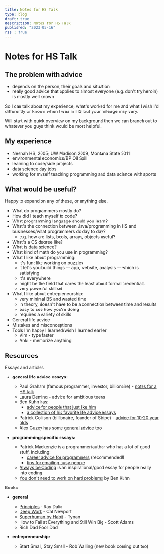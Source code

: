 ```yaml
---
title: Notes for HS Talk
type: blog
draft: true
description: Notes for HS Talk
published: "2023-05-16"
rss : true
---
```


# Notes for HS Talk

## The problem with advice
- depends on the person, their goals and situation
- really good advice that applies to almost everyone (e.g. don't try heroin) is
  mostly well known 

So I can talk about my experience, what's worked for me and what I wish I'd
differently or known when I was in HS, but your mileage may vary.

Will start with quick overview on my background then we can branch out to
whatever you guys think would be most helpful.

## My experience
- Neenah HS, 2005; UW Madison 2009, Montana State 2011
- environmental economics/BP Oil Spill
- learning to code/side projects
- data science day jobs
- working for myself teaching programming and data science with sports

## What would be useful?

Happy to expand on any of these, or anything else.

- What do programmers mostly do?
- How did I teach myself to code?
- What programming language should you learn?
- What's the connection between Java/programming in HS and businesses/what
  programmers do day to day?
  - e.g. how are lists, bools, arrays, objects useful?
- What's a CS degree like?
- What is data science?
- What kind of math do you use in programming?
- What I like about programming:
  - it's fun; like working on puzzles
  - it let's you build things -- app, website, analysis -- which is satisfying
  - it's everywhere
  - might be the field that cares the least about formal credentials
  - very powerful skillset
- What I like about entrepreneurship:
  - very minimal BS and wasted time
  - in theory, doesn't have to be a connection between time and results
  - easy to see how you're doing
  - requires a variety of skills
- General life advice
- Mistakes and misconceptions
- Tools I'm happy I learned/wish I learned earlier
  - Vim - type faster
  - Anki - memorize anything

## Resources
Essays and articles
- **general life advice essays:**
  - Paul Graham (famous programmer, investor, billionaire) - [notes for a HS talk](http://www.paulgraham.com/hs.html)
  - Laura Deming - [advice for ambitious teens](https://ldeming.posthaven.com/advice-for-ambitious-teenagers)
  - Ben Kuhn has:
    - [advice for people that just like him](https://www.benkuhn.net/college/)
    - [a collection of his favorite life advice essays](https://www.benkuhn.net/college/)
  - Patrick Collison (billionaire, founder of Stripe) - [advice for 10-20 year olds](https://patrickcollison.com/advice)
  - Alex Guzey has some [general advice](https://guzey.com/personal/what-should-you-do-with-your-life/#general-advice) too

- **programming specific essays:**

  - Patrick Mackenzie is a programmer/author who has a lot of good stuff, including:
    - [career advice for programmers](https://www.kalzumeus.com/2011/10/28/dont-call-yourself-a-programmer/) (recommended!)
    - [tips for emailing busy people](https://www.kalzumeus.com/standing-invitation/)
  - [Always be Coding](https://medium.com/always-be-coding/abc-always-be-coding-d5f8051afce2) is an inspirational/good essay for people really into coding
  - [You don't need to work on hard problems](https://www.benkuhn.net/hard/) by Ben Kuhn

Books
- **general**
  - [Principles](/books/principles) - Ray Dalio
  - [Deep Work](books/deepwork) - Cal Newport
  - [Superhuman by Habit](books/habit) - Tynan
  - How to Fail at Everything and Still Win Big - Scott Adams
  - Rich Dad Poor Dad

- **entrepreneurship:**
  - Start Small, Stay Small - Rob Walling (new book coming out too)
